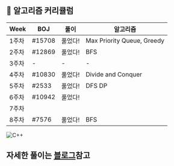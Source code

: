 

## 🍎 알고리즘 커리큘럼

| Week | BOJ | 풀이 | 알고리즘 |
| ------ | -- | -- |----------- |
| 1주차 | #15708 | 풀었다! | Max Priority Queue, Greedy |
| 2주차 | #12869  | 풀었다! | BFS |
| 3주차 | - | - | - |
| 4주차 | #10830 | 풀었다! | Divide and Conquer |
| 5주차 | #2533 | 풀었다! | DFS DP |
| 6주차 | #10942 | 풀었다! |  |
| 7주차 |  |  |  |
| 8주차 | #7576 | 풀었다! | BFS |

![C++](https://img.shields.io/badge/c++-%2300599C.svg?style=for-the-badge&logo=c%2B%2B&logoColor=white)

## 자세한 풀이는 [블로그](https://domicmeia.github.io/)참고 
